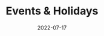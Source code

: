 ---
layout:             page
title:              Events & Holidays
published:          true
date:               2022-07-17
modified:           2022-07-18
order:              /calendar-pro/features/events-holidays
---